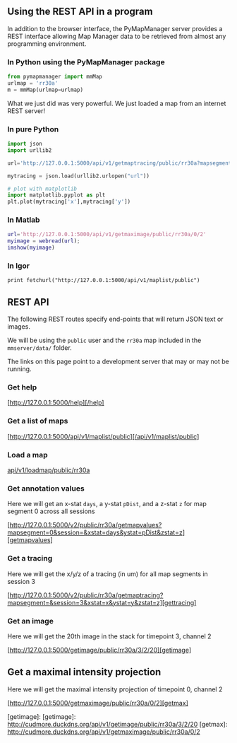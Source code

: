 ## Using the REST API in a program

In addition to the browser interface, the PyMapManager server provides a REST interface allowing Map Manager data to be retrieved from almost any programming environment.

### In Python using the PyMapManager package

```python
from pymapmanager import mmMap
urlmap = 'rr30a'
m = mmMap(urlmap=urlmap)
```

What we just did was very powerful. We just loaded a map from an internet REST server!

### In pure Python

```python
import json
import urllib2

url='http://127.0.0.1:5000/api/v1/getmaptracing/public/rr30a?mapsegment=&session=3&xstat=x&ystat=y&zstat=z'

mytracing = json.load(urllib2.urlopen("url"))

# plot with matplotlib
import matplotlib.pyplot as plt
plt.plot(mytracing['x'],mytracing['y'])
```

### In Matlab

```matlab
url='http://127.0.0.1:5000/api/v1/getmaximage/public/rr30a/0/2'
myimage = webread(url);
imshow(myimage)
```
### In Igor

```
print fetchurl("http://127.0.0.1:5000/api/v1/maplist/public")
```

## REST API

The following REST routes specify end-points that will return JSON text or images. 

We will be using the `public` user and the `rr30a` map included in the `mmserver/data/` folder.

The links on this page point to a development server that may or may not be running.

### Get help

[http://127.0.0.1:5000/help][/help]
	
### Get a list of maps

[http://127.0.0.1:5000/api/v1/maplist/public][/api/v1/maplist/public]
	
### Load a map

[api/v1/loadmap/public/rr30a][/loadmap/public/rr30a]
	
### Get annotation values

Here we will get an x-stat `days`, a y-stat `pDist`, and a z-stat `z` for map segment 0 across all sessions

[http://127.0.0.1:5000/v2/public/rr30a/getmapvalues?mapsegment=0&session=&xstat=days&ystat=pDist&zstat=z][getmapvalues]
	
	
### Get a tracing

Here we will get the x/y/z of a tracing (in um) for all map segments in session 3

[http://127.0.0.1:5000/v2/public/rr30a/getmaptracing?mapsegment=&session=3&xstat=x&ystat=y&zstat=z][gettracing]

### Get an image

Here we will get the 20th image in the stack for timepoint 3, channel 2

[http://127.0.0.1:5000/getimage/public/rr30a/3/2/20][getimage]
	
## Get a maximal intensity projection

Here we will get the maximal intensity projection of timepoint 0, channel 2

[http://127.0.0.1:5000/getmaximage/public/rr30a/0/2][getmax]
	


[/help]: http://cudmore.duckdns.org/help
[/api/v1/maplist/public]: http://cudmore.duckdns.org/api/v1/maplist/public
[/loadmap/public/rr30a]: http://cudmore.duckdns.org/api/v1/loadmap/public/rr30a
[getmapvalues]: http://cudmore.duckdns.org/api/v1/getmapvalues/public/rr30a?mapsegment=0&session=&xstat=days&ystat=pDist&zstat=z
[gettracing]: http://cudmore.duckdns.org/api/v1/getmaptracing/public/rr30a?mapsegment=&session=3&xstat=x&ystat=y&zstat=z
[getimage]:
[getimage]: http://cudmore.duckdns.org/api/v1/getimage/public/rr30a/3/2/20
[getmax]: http://cudmore.duckdns.org/api/v1/getmaximage/public/rr30a/0/2
